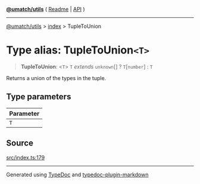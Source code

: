 [**@umatch/utils**](../../README.md) ( [Readme](../../README.md) \| [API](../../API.md) )

---

[@umatch/utils](../../API.md) > [index](../README.md) > TupleToUnion

# Type alias: TupleToUnion`<T>`

> **TupleToUnion**: \<`T`\> `T` _extends_ `unknown`[] ? `T`[`number`] : `T`

Returns a union of the types in the tuple.

## Type parameters

| Parameter |
| :-------- |
| `T`       |

## Source

[src/index.ts:179](https://github.com/umatch-oficial/utils/blob/1dcf13d/src/index.ts#L179)

---

Generated using [TypeDoc](https://typedoc.org/) and [typedoc-plugin-markdown](https://www.npmjs.com/package/typedoc-plugin-markdown)
